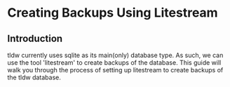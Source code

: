 # Creating Backups Using Litestream


## Introduction
tldw currently uses sqlite as its main(only) database type. As such, we can use the tool 'litestream' to create backups of the database. This guide will walk you through the process of setting up litestream to create backups of the tldw database.
